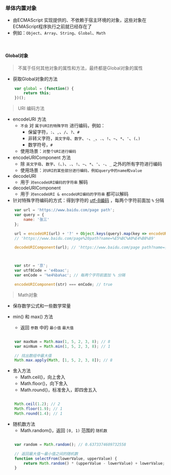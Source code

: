 ### 单体内置对象

- 由ECMAScript 实现提供的、不依赖于宿主环境的对象，这些对象在ECMAScript程序执行之前就已经存在了
- 例如：`Object`、`Array`、`String`、`Global`、`Math`

<br>

#### Global对象

> 不属于任何其他对象的属性和方法，最终都是Global对象的属性
- 获取Global对象的方法
```javascript
    var global = (function() {
        return this;
    })();
```

> URI 编码方法

- encodeURI 方法
    - `不会` 对 `属于URI的特殊字符` 进行编码，例如：
        - 保留字符，`:`、`,`、`/`、`?`、`#`
        - 非转义字符，`英文字母`、`数字`、`-`、`_`、`.`、`!`、`~`、`*`、`'`、`(`、`)`
        - 数学符号，`#`
    - 使用场景：`对整个URI进行编码`
- encodeURIComponent 方法
    - 除 `英文字母`、`数字`、`(`、`)`、`.`、`!`、`~`、`*`、`'`、`-`、`_` 之外的所有字符进行编码
    - 使用场景：`对URI的某些部分进行编码，例如query中的name和value`
- decodeURI
    - 用于 `对encodeURI编码的字符串` 解码
- decodeURIComponent
    - 用于 `对encodeURI & encodeURI编码的字符串` 都可以解码
- 针对特殊字符编码的方式：得到字符的 [utf-8编码](./utf-8.md "utf-8编码") ，每两个字符前面加 `%` 分隔
```javascript
    var url = 'https://www.baidu.com/page path';
    var query = {
        name: '张三'
    };

    url = encodeURI(url) + '?' + Object.keys(query).map(key => encodeURIComponent(key) + '=' + encodeURIComponent(query[key]));
    // 'https://www.baidu.com/page%20path?name=%E5%BC%A0%E4%B8%89'

    decodeURIComponent(url); // 'https://www.baidu.com/page path?name=张三'



    var str = '京';
    var utf8Code = 'e4baac';
    var enCode = '%e4%ba%ac'; // 每两个字符前面加 % 分隔

    encodeURIComponent(str) === enCode; // true
```

> Math对象

- 保存数学公式和一些数学常量

- min() 和 max() 方法
    - 返回 `参数` 中的 `最小值` `最大值`
```javascript

    var maxNum = Math.max(1, 5, 2, 3, 8); // 8
    var minNum = Math.min(1, 5, 2, 3, 8); // 1

    // 找出数组中最大值
    Math.max.apply(Math, [1, 5, 2, 3, 8]); // 8

```

- 舍入方法
    - Math.ceil()，向上舍入
    - Math.floor()，向下舍入
    - Math.round()，标准舍入，即四舍五入
```javascript

    Math.ceil(1.2); // 2
    Math.floor(1.9); // 1
    Math.round(1.4); // 1

```

- 随机数方法
    - Math.random()，返回 `[0, 1)` 范围的 `随机数`
```javascript

    var random = Math.random(); // 0.6373374609732558

    // 返回最大值～最小值之间的随机数
    function selectFrom(lowerValue, upperValue) {
        return Math.random() * (upperValue - lowerValue) + lowerValue;
    }

```







